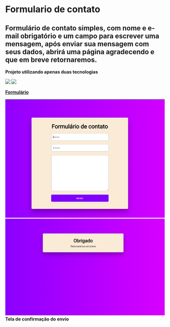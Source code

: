 # Formulario de contato

<h2> Formulário de contato simples, com nome e e-mail obrigatório e um campo para escrever uma mensagem, após enviar sua mensagem com seus dados, abrirá uma página agradecendo e que em breve retornaremos. </h2>
<p> <b>Projeto utilizando apenas duas tecnologias</p>
<img src="https://img.shields.io/badge/HTML5-E34F26?style=for-the-badge&logo=html5&logoColor=whit"> 

<img src="https://img.shields.io/badge/CSS3-1572B6?style=for-the-badge&logo=css3&logoColor=white">
<p><a href="https://formulario-contato-denys.netlify.app/">Formulário</a></p>

<img src="https://github.com/DenysDelfino/Formul-rio/blob/master/formulario%20contato.png"> 

<span>
 <img src="https://github.com/DenysDelfino/Formul-rio/blob/master/tela%20de%20retorno%20obrigado.png">
 <b> Tela de confirmação do envio </b>
